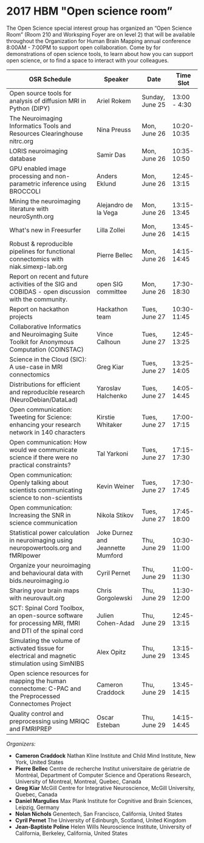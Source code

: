  
# 2017 HBM  "Open science room”

The Open Science special interest group has organized an “Open Science Room”  (Room 210 and Worksping Foyer are on level 2) that will be available throughout the Organization for Human Brain Mapping annual conference 8:00AM - 7:00PM to support open collaboration. Come by for demonstrations of open science tools, to learn about how you can support open science, or to find a space to interact with your colleagues. 

|  OSR Schedule | Speaker | Date | Time Slot |
|---------------|---------|------|-----------|
| Open source tools for analysis of diffusion MRI in Python (DIPY) | Ariel Rokem | Sunday, June 25 | 13:00 - 4:30 | 
| The Neuroimaging Informatics Tools and Resources Clearinghouse nitrc.org | Nina Preuss | Mon, June 26 | 10:20-10:35 |
| LORIS neuroimaging database | Samir Das | Mon, June 26 |  10:35-10:50 |        
| GPU enabled image processing and non-parametric inference using BROCCOLI | Anders Eklund | Mon, June 26 |  12:45- 13:15 |   
| Mining the neuroimaging literature with neuroSynth.org | Alejandro de la Vega | Mon, June 26 |  13:15- 13:45 |
| What's new in Freesurfer | Lilla Zollei | Mon, June 26 |  13:45- 14:15 |        
| Robust & reproducible pipelines for functional connectomics with niak.simexp-lab.org | Pierre Bellec | Mon, June 26 |  14:15- 14:45 |   
| Report on recent and future activities of the SIG and COBIDAS - open discussion with the community. | open SIG committee | Mon, June 26 | 17:30- 18:30 |
| Report on hackathon projects | Hackathon team | Tues, June 27 | 10:30- 11:45 |
| Collaborative Informatics and Neuroimaging Suite Toolkit for Anonymous Computation (COINSTAC) | Vince Calhoun | Tues, June 27 |  12:45- 13:25 |        
|	Science in the Cloud (SIC): A use-case in MRI connectomics | Greg Kiar | Tues, June 27 |  13:25- 14:05 |        
|	Distributions for efficient and reproducible research (NeuroDebian/DataLad) | Yaroslav Halchenko | Tues, June 27 |  14:05- 14:45 |        
| Open communication: Tweeting for Science: enhancing your research network in 140 characters | Kirstie Whitaker | Tues, June 27 | 17:00- 17:15 |
| Open communication: How would we communicate science if there were no practical constraints? | Tal Yarkoni | Tues, June 27 | 17:15- 17:30 |
| Open communication: Openly talking about scientists communicating science to non-scientists | Kevin Weiner | Tues, June 27 | 17:30- 17:45 |
| Open communication: Increasing the SNR in science communication |	Nikola Stikov | Tues, June 27 | 17:45- 18:00 |
|	Statistical power calculation in neuroimaging using neuropowertools.org and fMRIpower | Joke Durnez and Jeannette Mumford | Thu, June 29 | 10:30-11:00 |        
|		Organize your neuroimaging and behavioural data with bids.neuroimaging.io | Cyril Pernet | Thu, June 29 | 11:00-11:30 |        
|		Sharing your brain maps with neurovault.org | Chris Gorgolewski | Thu, June 29 | 11:30-12:00 |        
|		SCT: Spinal Cord Toolbox, an open-source software for processing MRI, fMRI and DTI of the spinal cord | Julien Cohen-Adad | Thu, June 29 | 12:45- 13:15 |        
|		Simulating the volume of activated tissue for electrical and magnetic stimulation using SimNIBS | Alex Opitz | Thu, June 29 | 13:15- 13:45 |        
|		Open science resources for mapping the human connectome: C-PAC and the Preprocessed Connectomes Project | Cameron Craddock | Thu, June 29 | 13:45- 14:15 |        
|		Quality control and preprocessing using MRIQC and FMRIPREP | Oscar Esteban | Thu, June 29 | 14:15- 14:45 |  

*Organizers:*
 * **Cameron Craddock** Nathan Kline Institute and Child Mind Institute, New York, United States
 * **Pierre Bellec** Centre de recherche Institut universitaire de gériatrie de Montréal, Department of Computer Science and Operations Research, University of Montreal, Montreal, Quebec, Canada 
 * **Greg Kiar** McGill Centre for Integrative Neuroscience, McGill University, Quebec, Canada
 * **Daniel Margulies** Max Plank Institute for Cognitive and Brain Sciences, Leipzig, Germany
 * **Nolan Nichols** Genentech, San Francisco, California, United States
 * **Cyril Pernet** The University of Edinburgh, Scotland, United Kingdom
 * **Jean-Baptiste Poline** Helen Wills Neuroscience Institute, University of California, Berkeley, California, United States
 

 
 
